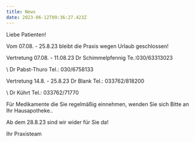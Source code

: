 ```yaml
---
title: News
date: 2023-06-12T09:36:27.423Z
---
```

Liebe Patienten!

Vom 07.08. - 25.8.23 bleibt die Praxis wegen Urlaub geschlossen!

Vertretung 07.08. - 11.08.23 Dr Schimmelpfennig Te.:030/63313023

\    Dr Pabst-Thuro Tel.: 030/6758133

Vertretung 14.8. - 25.8.23 Dr Blank Tel.: 033762/818200

\    Dr Kührt Tel.: 033762/71770

Für Medikamente die Sie regelmäßig einnehmen, wenden Sie sich Bitte an Ihr Hausapotheke..

Ab dem 28.8.23 sind wir wider für Sie da!

Ihr Praxisteam
